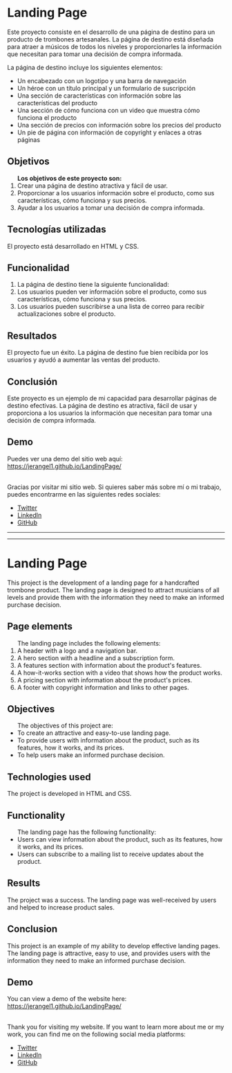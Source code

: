 <h1>Landing Page</h1>

Este proyecto consiste en el desarrollo de una página de destino para un producto de trombones artesanales. La página de destino está diseñada para atraer a músicos de todos los niveles y proporcionarles la información que necesitan para tomar una decisión de compra informada.

<p>La página de destino incluye los siguientes elementos:</p>

<ul>
<li>Un encabezado con un logotipo y una barra de navegación
<li>Un héroe con un título principal y un formulario de suscripción
<li>Una sección de características con información sobre las características del producto
<li>Una sección de cómo funciona con un video que muestra cómo funciona el producto
<li>Una sección de precios con información sobre los precios del producto
<li>Un pie de página con información de copyright y enlaces a otras páginas
</ul>

<h2>Objetivos</h2>

<ol>
<span><b>Los objetivos de este proyecto son:</b></span>
<li>Crear una página de destino atractiva y fácil de usar.</li>
<li>Proporcionar a los usuarios información sobre el producto, como sus características, cómo funciona y sus precios.</li>
<li>Ayudar a los usuarios a tomar una decisión de compra informada.</li>
</ol>

<h2>Tecnologías utilizadas</h2>

El proyecto está desarrollado en HTML y CSS.

<h2>Funcionalidad</h2>

<ol>
<li>La página de destino tiene la siguiente funcionalidad:
<li>Los usuarios pueden ver información sobre el producto, como sus características, cómo funciona y sus precios.
<li>Los usuarios pueden suscribirse a una lista de correo para recibir actualizaciones sobre el producto.
</ol>


<h2>Resultados</h2>

El proyecto fue un éxito. La página de destino fue bien recibida por los usuarios y ayudó a aumentar las ventas del producto.

<h2>Conclusión</h2>

Este proyecto es un ejemplo de mi capacidad para desarrollar páginas de destino efectivas. La página de destino es atractiva, fácil de usar y proporciona a los usuarios la información que necesitan para tomar una decisión de compra informada.

<h2>Demo</h2>

Puedes ver una demo del sitio web aquí: https://jerangel1.github.io/LandingPage/
<br><br>

<footer>
  <p>
    Gracias por visitar mi sitio web. Si quieres saber más sobre mí o mi trabajo, puedes encontrarme en las siguientes redes sociales:
  </p>
  <ul>
    <li></i><a href="https://www.twitter.com/jerangel1">Twitter</a></li>
    <li><a href="https://www.linkedin.com/in/jerangel1/">LinkedIn</a></li>
    <li><a href="https://www.github.com/jerangel1">GitHub</a></li>
  </ul>
  <p>
  </footer>

  <hr>
  <hr>

<h1> Landing Page </h1>

This project is the development of a landing page for a handcrafted trombone product. The landing page is designed to attract musicians of all levels and provide them with the information they need to make an informed purchase decision.

<h2>Page elements</h2>

<ol>The landing page includes the following elements:

<li> A header with a logo and a navigation bar.</li>
<li> A hero section with a headline and a subscription form.</li>
<li>A features section with information about the product's features.</li>
<li> A how-it-works section with a video that shows how the product works.</li>
<li> A pricing section with information about the product's prices.</li>
<li> A footer with copyright information and links to other pages.</li>
</ol>

<h2>Objectives</h2>

<ul>The objectives of this project are:

<li>To create an attractive and easy-to-use landing page.</li>
<li>To provide users with information about the product, such as its features, how it works, and its prices.</li>
<li>To help users make an informed purchase decision.</li>
</ul>

<h2>Technologies used</h2>

The project is developed in HTML and CSS.

<h2>Functionality</h2>

<ul>
The landing page has the following functionality:
<li>Users can view information about the product, such as its features, how it works, and its prices.</li>
<li>Users can subscribe to a mailing list to receive updates about the product.</li>
</ul>

<h2>Results</h2>

The project was a success. The landing page was well-received by users and helped to increase product sales.

<h2>Conclusion</h2>

This project is an example of my ability to develop effective landing pages. The landing page is attractive, easy to use, and provides users with the information they need to make an informed purchase decision.

<h2>Demo</h2>

You can view a demo of the website here: https://jerangel1.github.io/LandingPage/
<br><br>

<footer>
  <p>
    Thank you for visiting my website. If you want to learn more about me or my work, you can find me on the following social media platforms:
  </p>
  <ul>
    <li><a href="https://www.twitter.com/jerangel1">Twitter</a></li>
    <li><a href="https://www.linkedin.com/in/jerangel1/">LinkedIn</a></li>
    <li><a href="https://www.github.com/jerangel1/">GitHub</a></li>
  </ul>
  <p>
  </footer>
